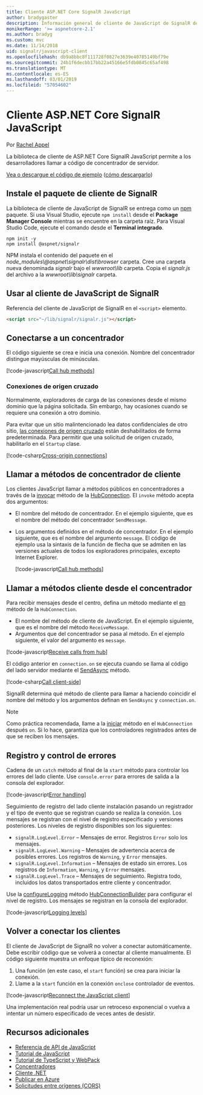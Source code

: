 ```yaml
---
title: Cliente ASP.NET Core SignalR JavaScript
author: bradygaster
description: Información general de cliente de JavaScript de SignalR de ASP.NET Core.
monikerRange: '>= aspnetcore-2.1'
ms.author: bradyg
ms.custom: mvc
ms.date: 11/14/2018
uid: signalr/javascript-client
ms.openlocfilehash: db9a8bbc8f111728f0827e3639e40785149bf79e
ms.sourcegitcommit: 24b1f6decbb17bb22a45166e5fdb0845c65af498
ms.translationtype: MT
ms.contentlocale: es-ES
ms.lasthandoff: 03/01/2019
ms.locfileid: "57054602"
---
```

# <a name="aspnet-core-signalr-javascript-client"></a>Cliente ASP.NET Core SignalR JavaScript

Por [Rachel Appel](http://twitter.com/rachelappel)

La biblioteca de cliente de ASP.NET Core SignalR JavaScript permite a los desarrolladores llamar a código de concentrador de servidor.

[Vea o descargue el código de ejemplo](https://github.com/aspnet/Docs/tree/live/aspnetcore/signalr/javascript-client/sample) ([cómo descargarlo](xref:index#how-to-download-a-sample))

## <a name="install-the-signalr-client-package"></a>Instale el paquete de cliente de SignalR

La biblioteca de cliente de JavaScript de SignalR se entrega como un [npm](https://www.npmjs.com/) paquete. Si usa Visual Studio, ejecute `npm install` desde el **Package Manager Console** mientras se encuentre en la carpeta raíz. Para Visual Studio Code, ejecute el comando desde el **Terminal integrado**.

  ```console
  npm init -y
  npm install @aspnet/signalr
  ```

NPM instala el contenido del paquete en el *node_modules\\@aspnet\signalr\dist\browser* carpeta. Cree una carpeta nueva denominada *signalr* bajo el *wwwroot\\lib* carpeta. Copia el *signalr.js* del archivo a la *wwwroot\lib\signalr* carpeta.

## <a name="use-the-signalr-javascript-client"></a>Usar al cliente de JavaScript de SignalR

Referencia del cliente de JavaScript de SignalR en el `<script>` elemento.

```html
<script src="~/lib/signalr/signalr.js"></script>
```

## <a name="connect-to-a-hub"></a>Conectarse a un concentrador

El código siguiente se crea e inicia una conexión. Nombre del concentrador distingue mayúsculas de minúsculas.

[!code-javascript[Call hub methods](javascript-client/sample/wwwroot/js/chat.js?range=9-13,43-45)]

### <a name="cross-origin-connections"></a>Conexiones de origen cruzado

Normalmente, exploradores de carga de las conexiones desde el mismo dominio que la página solicitada. Sin embargo, hay ocasiones cuando se requiere una conexión a otro dominio.

Para evitar que un sitio malintencionado lea datos confidenciales de otro sitio, [las conexiones de origen cruzado](xref:security/cors) están deshabilitados de forma predeterminada. Para permitir que una solicitud de origen cruzado, habilitarlo en el `Startup` clase.

[!code-csharp[Cross-origin connections](javascript-client/sample/Startup.cs?highlight=29-35,56)]

## <a name="call-hub-methods-from-client"></a>Llamar a métodos de concentrador de cliente

Los clientes JavaScript llamar a métodos públicos en concentradores a través de la [invocar](/javascript/api/%40aspnet/signalr/hubconnection#invoke) método de la [HubConnection](/javascript/api/%40aspnet/signalr/hubconnection). El `invoke` método acepta dos argumentos:

* El nombre del método de concentrador. En el ejemplo siguiente, que es el nombre del método del concentrador `SendMessage`.
* Los argumentos definidos en el método de concentrador. En el ejemplo siguiente, que es el nombre del argumento `message`. El código de ejemplo usa la sintaxis de la función de flecha que se admiten en las versiones actuales de todos los exploradores principales, excepto Internet Explorer.

  [!code-javascript[Call hub methods](javascript-client/sample/wwwroot/js/chat.js?range=24)]

## <a name="call-client-methods-from-hub"></a>Llamar a métodos cliente desde el concentrador

Para recibir mensajes desde el centro, defina un método mediante el [en](/javascript/api/%40aspnet/signalr/hubconnection#on) método de la `HubConnection`.

* El nombre del método de cliente de JavaScript. En el ejemplo siguiente, que es el nombre del método `ReceiveMessage`.
* Argumentos que del concentrador se pasa al método. En el ejemplo siguiente, el valor del argumento es `message`.

[!code-javascript[Receive calls from hub](javascript-client/sample/wwwroot/js/chat.js?range=14-19)]

El código anterior en `connection.on` se ejecuta cuando se llama al código del lado servidor mediante el [SendAsync](/dotnet/api/microsoft.aspnetcore.signalr.clientproxyextensions.sendasync) método.

[!code-csharp[Call client-side](javascript-client/sample/hubs/chathub.cs?range=8-11)]

SignalR determina qué método de cliente para llamar a haciendo coincidir el nombre del método y los argumentos definan en `SendAsync` y `connection.on`.

> [!NOTE]
> Como práctica recomendada, llame a la [iniciar](/javascript/api/%40aspnet/signalr/hubconnection#start) método en el `HubConnection` después `on`. Si lo hace, garantiza que los controladores registrados antes de que se reciben los mensajes.

## <a name="error-handling-and-logging"></a>Registro y control de errores

Cadena de un `catch` método al final de la `start` método para controlar los errores del lado cliente. Use `console.error` para errores de salida a la consola del explorador.

[!code-javascript[Error handling](javascript-client/sample/wwwroot/js/chat.js?range=49-51)]

Seguimiento de registro del lado cliente instalación pasando un registrador y el tipo de evento que se registran cuando se realiza la conexión. Los mensajes se registran con el nivel de registro especificado y versiones posteriores. Los niveles de registro disponibles son los siguientes:

* `signalR.LogLevel.Error` &ndash; Mensajes de error. Registros `Error` solo los mensajes.
* `signalR.LogLevel.Warning` &ndash; Mensajes de advertencia acerca de posibles errores. Los registros de `Warning`, y `Error` mensajes.
* `signalR.LogLevel.Information` &ndash; Mensajes de estado sin errores. Los registros de `Information`, `Warning`, y `Error` mensajes.
* `signalR.LogLevel.Trace` &ndash; Mensajes de seguimiento. Registra todo, incluidos los datos transportados entre cliente y concentrador.

Use la [configureLogging](/javascript/api/%40aspnet/signalr/hubconnectionbuilder#configurelogging) método [HubConnectionBuilder](/javascript/api/%40aspnet/signalr/hubconnectionbuilder) para configurar el nivel de registro. Los mensajes se registran en la consola del explorador.

[!code-javascript[Logging levels](javascript-client/sample/wwwroot/js/chat.js?range=9-12)]

## <a name="reconnect-clients"></a>Volver a conectar los clientes

El cliente de JavaScript de SignalR no volver a conectar automáticamente. Debe escribir código que se volverá a conectar al cliente manualmente. El código siguiente muestra un enfoque típico de reconexión:

1. Una función (en este caso, el `start` función) se crea para iniciar la conexión.
1. Llame a la `start` función en la conexión `onclose` controlador de eventos.

[!code-javascript[Reconnect the JavaScript client](javascript-client/sample/wwwroot/js/chat.js?range=28-40)]

Una implementación real podría usar un retroceso exponencial o vuelva a intentar un número especificado de veces antes de desistir. 

## <a name="additional-resources"></a>Recursos adicionales

* [Referencia de API de JavaScript](/javascript/api/?view=signalr-js-latest)
* [Tutorial de JavaScript](xref:tutorials/signalr)
* [Tutorial de TypeScript y WebPack](xref:tutorials/signalr-typescript-webpack)
* [Concentradores](xref:signalr/hubs)
* [Cliente .NET](xref:signalr/dotnet-client)
* [Publicar en Azure](xref:signalr/publish-to-azure-web-app)
* [Solicitudes entre orígenes (CORS)](xref:security/cors)
